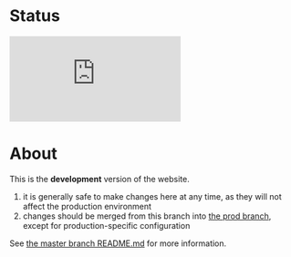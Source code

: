 # Status

[![Deploy Status](https://delphi.midas.cs.cmu.edu/~automation/public/github_deploy_repo/badge.php?repo=cmu-delphi/www-epicast/dev)](#) 

# About

This is the **development** version of the website.

1. it is generally safe to make changes here at any time, as they will not
affect the production environment
2. changes should be merged from this branch into
[the prod branch](https://github.com/cmu-delphi/www-epicast/tree/prod),
except for production-specific configuration

See
[the master branch README.md](https://github.com/cmu-delphi/www-epicast/blob/master/README.md)
for more information.
